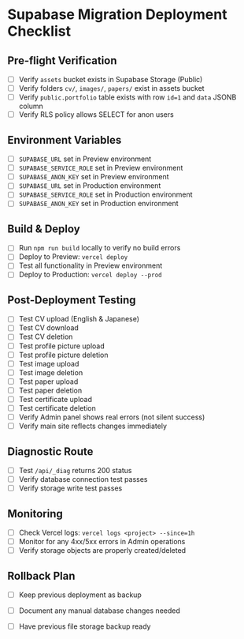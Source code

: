 # Supabase Migration Deployment Checklist

## Pre-flight Verification
- [ ] Verify `assets` bucket exists in Supabase Storage (Public)
- [ ] Verify folders `cv/`, `images/`, `papers/` exist in assets bucket
- [ ] Verify `public.portfolio` table exists with row `id=1` and `data` JSONB column
- [ ] Verify RLS policy allows SELECT for anon users

## Environment Variables
- [ ] `SUPABASE_URL` set in Preview environment
- [ ] `SUPABASE_SERVICE_ROLE` set in Preview environment  
- [ ] `SUPABASE_ANON_KEY` set in Preview environment
- [ ] `SUPABASE_URL` set in Production environment
- [ ] `SUPABASE_SERVICE_ROLE` set in Production environment
- [ ] `SUPABASE_ANON_KEY` set in Production environment

## Build & Deploy
- [ ] Run `npm run build` locally to verify no build errors
- [ ] Deploy to Preview: `vercel deploy`
- [ ] Test all functionality in Preview environment
- [ ] Deploy to Production: `vercel deploy --prod`

## Post-Deployment Testing
- [ ] Test CV upload (English & Japanese)
- [ ] Test CV download
- [ ] Test CV deletion
- [ ] Test profile picture upload
- [ ] Test profile picture deletion
- [ ] Test image upload
- [ ] Test image deletion
- [ ] Test paper upload
- [ ] Test paper deletion
- [ ] Test certificate upload
- [ ] Test certificate deletion
- [ ] Verify Admin panel shows real errors (not silent success)
- [ ] Verify main site reflects changes immediately

## Diagnostic Route
- [ ] Test `/api/_diag` returns 200 status
- [ ] Verify database connection test passes
- [ ] Verify storage write test passes

## Monitoring
- [ ] Check Vercel logs: `vercel logs <project> --since=1h`
- [ ] Monitor for any 4xx/5xx errors in Admin operations
- [ ] Verify storage objects are properly created/deleted

## Rollback Plan
- [ ] Keep previous deployment as backup
- [ ] Document any manual database changes needed
- [ ] Have previous file storage backup ready

